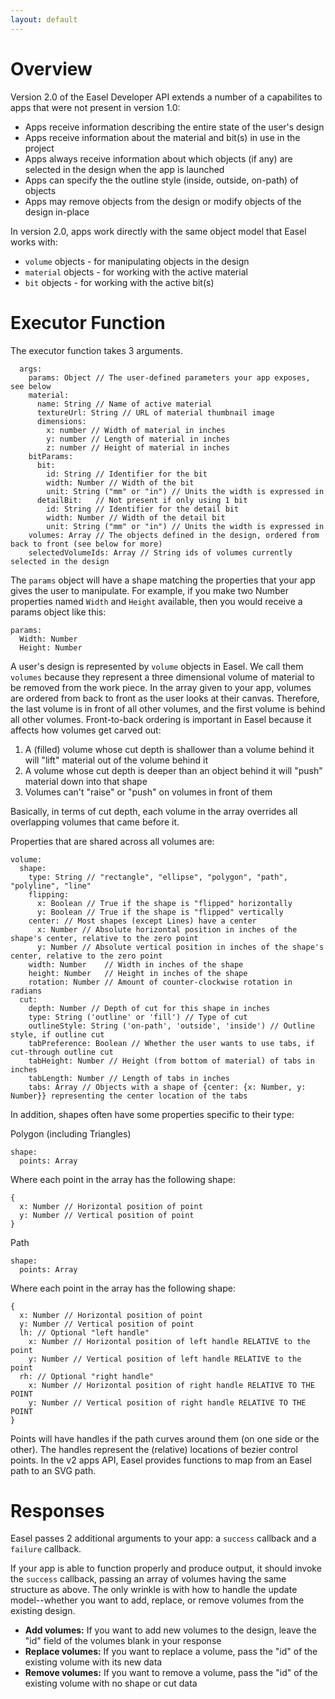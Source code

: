 ```yaml
---
layout: default
---
```


# <a name="overview"></a> Overview

Version 2.0 of the Easel Developer API extends a number of a capabilites to apps that were not present in version 1.0:

- Apps receive information describing the entire state of the user's design
- Apps receive information about the material and bit(s) in use in the project
- Apps always receive information about which objects (if any) are selected in the design when the app is launched
- Apps can specify the the outline style (inside, outside, on-path) of objects
- Apps may remove objects from the design or modify objects of the design in-place

In version 2.0, apps work directly with the same object model that Easel works with:

- `volume` objects - for manipulating objects in the design
- `material` objects - for working with the active material
- `bit` objects - for working with the active bit(s)

# <a name="executor-function"></a> Executor Function

The executor function takes 3 arguments.


```
  args:
    params: Object // The user-defined parameters your app exposes, see below
    material:
      name: String // Name of active material
      textureUrl: String // URL of material thumbnail image
      dimensions:
        x: number // Width of material in inches
        y: number // Length of material in inches
        z: number // Height of material in inches
    bitParams:
      bit:
        id: String // Identifier for the bit
        width: Number // Width of the bit
        unit: String ("mm" or "in") // Units the width is expressed in
      detailBit:   // Not present if only using 1 bit
        id: String // Identifier for the detail bit
        width: Number // Width of the detail bit
        unit: String ("mm" or "in") // Units the width is expressed in
    volumes: Array // The objects defined in the design, ordered from back to front (see below for more)
    selectedVolumeIds: Array // String ids of volumes currently selected in the design
```


The `params` object will have a shape matching the properties that your app gives the user to manipulate. For example, if you make two Number properties named `Width` and `Height` available, then you would receive a params object like this:

```
params:
  Width: Number
  Height: Number
```

A user's design is represented by `volume` objects in Easel. We call them `volumes` because they represent a three dimensional volume of material to be removed from the work piece. In the array given to your app, volumes are ordered from back to front as the user looks at their canvas. Therefore, the last volume is in front of all other volumes, and the first volume is behind all other volumes. Front-to-back ordering is important in Easel because it affects how volumes get carved out:

1.  A (filled) volume whose cut depth is shallower than a volume behind it will "lift" material out of the volume behind it
2.  A volume whose cut depth is deeper than an object behind it will "push" material down into that shape
3.  Volumes can't "raise" or "push" on volumes in front of them

Basically, in terms of cut depth, each volume in the array overrides all overlapping volumes that came before it.

Properties that are shared across all volumes are:

    volume:
      shape:
        type: String // "rectangle", "ellipse", "polygon", "path", "polyline", "line"
        flipping:
          x: Boolean // True if the shape is "flipped" horizontally
          y: Boolean // True if the shape is "flipped" vertically
        center: // Most shapes (except Lines) have a center
          x: Number // Absolute horizontal position in inches of the shape's center, relative to the zero point
          y: Number // Absolute vertical position in inches of the shape's center, relative to the zero point
        width: Number    // Width in inches of the shape
        height: Number   // Height in inches of the shape
        rotation: Number // Amount of counter-clockwise rotation in radians
      cut:
        depth: Number // Depth of cut for this shape in inches
        type: String ('outline' or 'fill') // Type of cut
        outlineStyle: String ('on-path', 'outside', 'inside') // Outline style, if outline cut
        tabPreference: Boolean // Whether the user wants to use tabs, if cut-through outline cut
        tabHeight: Number // Height (from bottom of material) of tabs in inches
        tabLength: Number // Length of tabs in inches
        tabs: Array // Objects with a shape of {center: {x: Number, y: Number}} representing the center location of the tabs

In addition, shapes often have some properties specific to their type:

Polygon (including Triangles)

    shape:
      points: Array

Where each point in the array has the following shape:

    {
      x: Number // Horizontal position of point
      y: Number // Vertical position of point
    }

Path

    shape:
      points: Array

Where each point in the array has the following shape:

    {
      x: Number // Horizontal position of point
      y: Number // Vertical position of point
      lh: // Optional "left handle"
        x: Number // Horizontal position of left handle RELATIVE to the point
        y: Number // Vertical position of left handle RELATIVE to the point
      rh: // Optional "right handle"
        x: Number // Horizontal position of right handle RELATIVE TO THE POINT
        y: Number // Vertical position of right handle RELATIVE TO THE POINT
    }

Points will have handles if the path curves around them (on one side or the other). The handles represent the (relative) locations of bezier control points. In the v2 apps API, Easel provides functions to map from an Easel path to an SVG path.

# <a name="responses"></a> Responses

Easel passes 2 additional arguments to your app: a `success` callback and a `failure` callback.

If your app is able to function properly and produce output, it should invoke the `success` callback, passing an array of volumes having the same structure as above. The only wrinkle is with how to handle the update model--whether you want to add, replace, or remove volumes from the existing design.

- **Add volumes:** If you want to add new volumes to the design, leave the "id" field of the volumes blank in your response
- **Replace volumes:** If you want to replace a volume, pass the "id" of the existing volume with its new data
- **Remove volumes:** If you want to remove a volume, pass the "id" of the existing volume with no shape or cut data

